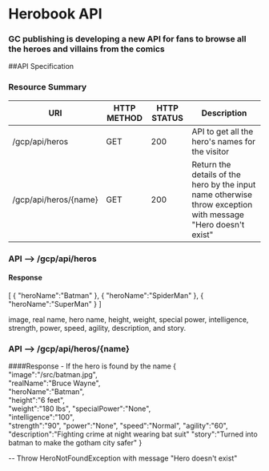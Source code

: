 # Herobook API

### GC publishing is developing a new API for fans to browse all the heroes and villains from the comics

##API Specification
### Resource Summary

| URI  | HTTP METHOD | HTTP STATUS | Description |
| ------------- | ------------- | ------------ |------------ |
| /gcp/api/heros  | GET  | 200 | API to get all the hero's names for the visitor |
| /gcp/api/heros/{name}  | GET  |200 |Return the details of the hero by the input name otherwise throw exception with message "Hero doesn't exist" |

### API --> /gcp/api/heros
#### Response
[
{
"heroName":"Batman"
},
{
"heroName":"SpiderMan"
},
{
"heroName":"SuperMan"
}
]

image, real name, hero name, height, weight, special power, intelligence, strength, power, speed, agility, description, and story.

### API --> /gcp/api/heros/{name}
####Response - If the hero is found by the name
{
"image":"/src/batman.jpg",  
"realName":"Bruce Wayne",   
"heroName":"Batman",    
"height":"6 feet",  
"weight":"180 lbs", 
"specialPower":"None",  
"intelligence":"100",   
"strength":"90",
"power":"None",
"speed":"Normal",
"agility":"60",
"description":"Fighting crime at night wearing bat suit"
"story":"Turned into batman to make the gotham city safer"
}

-- Throw HeroNotFoundException with message "Hero doesn't exist"
